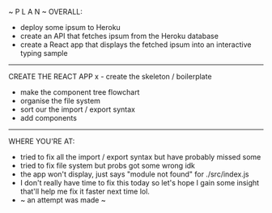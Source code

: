 ~ P L A N ~
OVERALL:
- deploy some ipsum to Heroku
- create an API that fetches ipsum from the Heroku database
- create a React app that displays the fetched ipsum into an interactive typing sample


---------------
CREATE THE REACT APP
x - create the skeleton / boilerplate
  - make the component tree flowchart
  - organise the file system
  - sort our the import / export syntax
  - add components
----------------

WHERE YOU'RE AT:
- tried to fix all the import / export syntax but have probably missed some
- tried to fix file system but probs got some wrong idk
- the app won't display, just says "module not found" for ./src/index.js
- I don't really have time to fix this today so let's hope I gain some insight that'll help me fix it faster next time lol.
- ~ an attempt was made ~


  




























